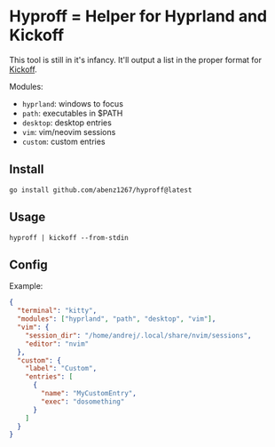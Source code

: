 # Hyproff = Helper for Hyprland and Kickoff

This tool is still in it's infancy. It'll output a list in the proper format for [Kickoff](https://github.com/j0ru/kickoff).

Modules:

- `hyprland`: windows to focus
- `path`: executables in $PATH
- `desktop`: desktop entries
- `vim`: vim/neovim sessions
- `custom`: custom entries

## Install

`go install github.com/abenz1267/hyproff@latest`

## Usage

`hyproff | kickoff --from-stdin`

## Config

Example:

```json
{
  "terminal": "kitty",
  "modules": ["hyprland", "path", "desktop", "vim"],
  "vim": {
    "session_dir": "/home/andrej/.local/share/nvim/sessions",
    "editor": "nvim"
  },
  "custom": {
    "label": "Custom",
    "entries": [
      {
        "name": "MyCustomEntry",
        "exec": "dosomething"
      }
    ]
  }
}
```

